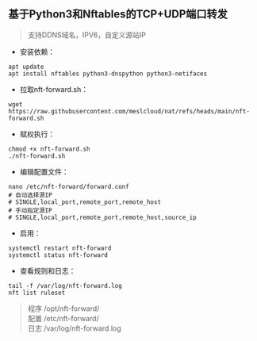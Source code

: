 ## 基于Python3和Nftables的TCP+UDP端口转发
> 支持DDNS域名，IPV6，自定义源站IP
* 安装依赖：
```shell
apt update
apt install nftables python3-dnspython python3-netifaces
```

* 拉取nft-forward.sh：
```shell
wget https://raw.githubusercontent.com/meslcloud/nat/refs/heads/main/nft-forward.sh
```

* 赋权执行：
```shell
chmod +x nft-forward.sh
./nft-forward.sh
```

* 编辑配置文件：
```shell
nano /etc/nft-forward/forward.conf
# 自动选择源IP
# SINGLE,local_port,remote_port,remote_host
# 手动指定源IP
# SINGLE,local_port,remote_port,remote_host,source_ip
```

* 启用：
```shell
systemctl restart nft-forward
systemctl status nft-forward
```

* 查看规则和日志：
```shell
tail -f /var/log/nft-forward.log
nft list ruleset
```

> 程序 /opt/nft-forward/ <br />
> 配置 /etc/nft-forward/ <br />
> 日志 /var/log/nft-forward.log <br />
